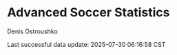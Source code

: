 # Advanced Soccer Statistics
Denis Ostroushko

<!-- gfm -->

Last successful data update: 2025-07-30 06:16:58 CST
